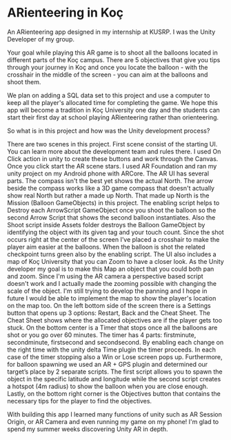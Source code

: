 # ARienteering in Koç
An ARienteering app designed in my internship at KUSRP. I was the Unity Developer of my group.

Your goal while playing this AR game is to shoot all the balloons located in different parts of the Koç campus. There are 5 objectives that give you tips through your journey in Koç and once you locate the balloon - with the crosshair in the middle of the screen - you can aim at the balloons and shoot them.

We plan on adding a SQL data set to this project and use a computer to keep all the player's allocated time for completing the game. We hope this app will become a tradition in Koç University one day and the students can start their first day at school playing ARienteering rather than orienteering.

So what is in this project and how was the Unity development process?

There are two scenes in this project. First scene consist of the starting UI. You can learn more about the development team and rules there. I used On Click action in unity to create these buttons and work through the Canvas. Once you click start the AR scene stars. I used AR Foundation and ran my unity project on my Android phone with ARCore. The AR UI has several parts. The compass isn't the best yet shows the actual North. The arrow beside the compass works like a 3D game compass that doesn't actually show real North but rather a made up North. That made up North is the Mission (Balloon GameObjects) in this project. The enabling script helps to Destroy each ArrowScript GameObject once you shoot the balloon so the second Arrow Script that shows the second balloon instantiates. Also the Shoot script inside Assets folder destroys the Balloon GameObject by identifying the object with its given tag and your touch count. Since the shot occurs right at the center of the screen I’ve placed a crosshair to make the player aim easier at the balloons. When the balloon is shot the related checkpoint turns green also by the enabling script. The UI also includes a map of Koç University that you can Zoom to have a closer look. As the Unity developer my goal is to make this Map an object that you could both pan and zoom. Since I'm using the AR camera a perspective based script doesn't work and I actually made the zooming possible with changing the scale of the object. I'm still trying to develop the panning and I hope in future I would be able to implement the map to show the player's location on the map too. On the left bottom side of the screen there is a Settings button that opens up 3 options: Restart, Back and the Cheat Sheet. The Cheat Sheet shows where the allocated objectives are if the player gets too stuck. On the bottom center is a Timer that stops once all the balloons are shot or you go over 60 minutes. The timer has 4 parts: firstminute, secondminute, firstsecond and secondsecond. By enabling each change on the right time with the unity delta Time plugin the timer proceeds. In each case of the timer stopping also a Win or Lose screen pops up. Furthermore, for balloon spawning we used an AR + GPS plugin and determined our target’s place by 2 separate scripts. The first script allows you to spawn the object in the specific latitude and longitude while the second script creates a hotspot (4m radius) to show the balloon when you are close enough. Lastly, on the bottom right corner is the Objectives button that contains the necessary tips for the player to find the objectives.

With building this app I learned many functions of unity such as AR Session Origin, or AR Camera and even running my game on my phone! I'm glad to spend my summer weeks discovering Unity AR in depth.


